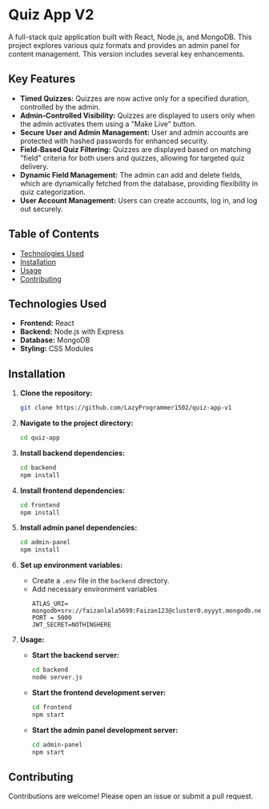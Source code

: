 # Quiz App V2

A full-stack quiz application built with React, Node.js, and MongoDB. This project explores various quiz formats and provides an admin panel for content management.  This version includes several key enhancements.

## Key Features

*   **Timed Quizzes:** Quizzes are now active only for a specified duration, controlled by the admin.
*   **Admin-Controlled Visibility:** Quizzes are displayed to users only when the admin activates them using a "Make Live" button.
*   **Secure User and Admin Management:** User and admin accounts are protected with hashed passwords for enhanced security.
*   **Field-Based Quiz Filtering:** Quizzes are displayed based on matching "field" criteria for both users and quizzes, allowing for targeted quiz delivery.
*   **Dynamic Field Management:** The admin can add and delete fields, which are dynamically fetched from the database, providing flexibility in quiz categorization.
*   **User Account Management:** Users can create accounts, log in, and log out securely.

## Table of Contents

*   [Technologies Used](#technologies-used)
*   [Installation](#installation)
*   [Usage](#usage)
*   [Contributing](#contributing)

## Technologies Used

*   **Frontend:** React
*   **Backend:** Node.js with Express
*   **Database:** MongoDB
*   **Styling:** CSS Modules

## Installation

1.  **Clone the repository:**
    ```bash
    git clone https://github.com/LazyProgrammer1502/quiz-app-v1
    ```

2.  **Navigate to the project directory:**
    ```bash
    cd quiz-app
    ```

3.  **Install backend dependencies:**
    ```bash
    cd backend
    npm install
    ```

4.  **Install frontend dependencies:**
    ```bash
    cd frontend
    npm install
    ```

5.  **Install admin panel dependencies:**
    ```bash
    cd admin-panel
    npm install
    ```

6.  **Set up environment variables:**
    *   Create a `.env` file in the `backend` directory.
    *   Add necessary environment variables
        ```
        ATLAS_URI= mongodb+srv://faizanlala5699:Faizan123@cluster0.oyyyt.mongodb.net/
        PORT = 5000
        JWT_SECRET=NOTHINGHERE
        ```

7.  **Usage:**

    *   **Start the backend server:**
        ```bash
        cd backend
        node server.js
        ```

    *   **Start the frontend development server:**
        ```bash
        cd frontend
        npm start
        ```

    *   **Start the admin panel development server:**
        ```bash
        cd admin-panel
        npm start
        ```

## Contributing

Contributions are welcome! Please open an issue or submit a pull request.

